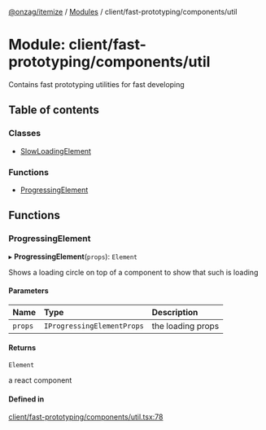 [@onzag/itemize](../README.md) / [Modules](../modules.md) / client/fast-prototyping/components/util

# Module: client/fast-prototyping/components/util

Contains fast prototyping utilities for fast developing

## Table of contents

### Classes

- [SlowLoadingElement](../classes/client_fast_prototyping_components_util.SlowLoadingElement.md)

### Functions

- [ProgressingElement](client_fast_prototyping_components_util.md#progressingelement)

## Functions

### ProgressingElement

▸ **ProgressingElement**(`props`): `Element`

Shows a loading circle on top of a component to show that such is loading

#### Parameters

| Name | Type | Description |
| :------ | :------ | :------ |
| `props` | `IProgressingElementProps` | the loading props |

#### Returns

`Element`

a react component

#### Defined in

[client/fast-prototyping/components/util.tsx:78](https://github.com/onzag/itemize/blob/f2f29986/client/fast-prototyping/components/util.tsx#L78)

